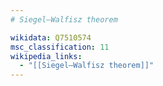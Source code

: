 ```yaml
---
# Siegel–Walfisz theorem

wikidata: Q7510574
msc_classification: 11
wikipedia_links:
  - "[[Siegel–Walfisz theorem]]"
---
```

